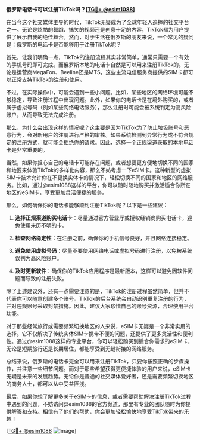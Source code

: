 **俄罗斯电话卡可以注册TikTok吗？[[TG💪+ @esim1088](https://t.me/s/esim1088)]**

在当今这个社交媒体主导的时代，TikTok无疑成为了全球年轻人追捧的社交平台之一。无论是炫酷的舞蹈、搞笑的视频还是创意十足的内容，TikTok都为用户提供了展示自我的绝佳舞台。然而，对于生活在俄罗斯的朋友来说，一个常见的疑问是：俄罗斯的电话卡是否能够用于注册TikTok呢？

首先，让我们明确一点，TikTok的注册流程其实非常简单，通常只需要一个有效的手机号码即可完成。而俄罗斯本地的电话卡自然是可以用来注册TikTok的。无论是运营商MegaFon、Beeline还是MTS，这些主流电信服务商提供的SIM卡都可以正常支持TikTok的注册和使用。

不过，在实际操作中，可能会遇到一些小问题。比如，某些地区的网络环境可能不够稳定，导致注册过程中出现问题。此外，如果你的电话卡是在境外购买的，或者属于虚拟号码（例如某些网络电话服务），那么注册时可能会被系统判定为高风险账户，从而导致无法完成注册。

那么，为什么会出现这样的情况呢？这主要是因为TikTok为了防止垃圾账号和恶意行为，会对新用户的注册进行严格的审核。如果系统检测到异常行为或不符合规定的注册方式，就可能会拒绝你的请求。因此，选择一个正规渠道获取的本地电话卡是非常重要的。

当然，如果你担心自己的电话卡可能存在问题，或者想要更方便地切换不同的国家和地区来体验TikTok的多样化内容，那么不妨考虑一下eSIM卡。这种新型的虚拟SIM卡技术允许你在不更换实体卡的情况下，轻松切换不同的国家和地区的网络服务。比如，通过@esim1088这样的平台，你可以随时随地购买并激活适合你所在地区的eSIM卡，享受更加灵活便捷的服务。

那么，如何确保你的电话卡能够顺利注册TikTok呢？以下是一些建议：

1. **选择正规渠道购买电话卡**：尽量通过官方营业厅或授权经销商购买电话卡，避免使用来历不明的卡。
   
2. **检查网络稳定性**：在注册之前，确保你的手机信号良好，并且网络连接稳定。
   
3. **避免使用虚拟号码**：尽量不要使用网络电话或虚拟号码进行注册，以免被系统误判为高风险账户。
   
4. **及时更新软件**：确保你的TikTok应用程序是最新版本，这样可以避免因软件问题而导致的注册失败。

除了上述建议外，还有一点需要注意的是，TikTok的注册过程虽然简单，但并不代表你可以随意创建多个账号。TikTok的后台系统会自动识别重复注册的行为，并对违规账号采取封禁措施。因此，建议大家珍惜自己的账号资源，合理使用平台功能。

对于那些经常旅行或需要频繁切换地区的人来说，eSIM卡无疑是一个非常实用的选择。它不仅解决了传统实体SIM卡携带不便的问题，还提供了更多灵活性和便利性。通过@esim1088这样的专业平台，你可以轻松购买到适合你需求的eSIM卡，无论是短期旅行还是长期居住，都能享受到无缝衔接的网络服务。

总结来说，俄罗斯的电话卡完全可以用来注册TikTok，只要你按照正确的步骤操作，并注意一些细节问题。而对于那些希望获得更便捷体验的用户来说，eSIM卡无疑是未来的发展趋势。无论你是普通的社交媒体爱好者，还是需要频繁切换地区的商务人士，都可以从中受益匪浅。

最后，如果你想了解更多关于eSIM卡的信息，或者需要帮助解决注册TikTok过程中遇到的问题，不妨访问@esim1088的官方频道，那里有专业的团队随时为你提供解答和支持。相信有了他们的帮助，你会更加轻松愉快地享受TikTok带来的乐趣！

[[TG💪+ @esim1088](https://t.me/s/esim1088) ![Image](https://i.postimg.cc/4NQfJmqS/Snipaste-2025-05-13-00-14-12.png)]